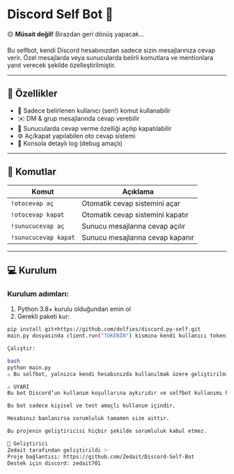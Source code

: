 # Discord Self Bot 🤖

🟡 **Müsait değil!** Birazdan geri dönüş yapacak...

Bu selfbot, kendi Discord hesabınızdan sadece sizin mesajlarınıza cevap verir. Özel mesajlarda veya sunucularda belirli komutlara ve mentionlara yanıt verecek şekilde özelleştirilmiştir.

---

## 🚀 Özellikler

- 👤 Sadece belirlenen kullanıcı (sen!) komut kullanabilir
- ✉️ DM & grup mesajlarında cevap verebilir
- 🛑 Sunucularda cevap verme özelliği açılıp kapatılabilir
- ⚙️ Aç/kapat yapılabilen oto cevap sistemi
- 📄 Konsola detaylı log (debug amaçlı)

---

## 🔧 Komutlar

| Komut                 | Açıklama                           |
|----------------------|------------------------------------|
| `!otocevap aç`        | Otomatik cevap sistemini açar      |
| `!otocevap kapat`     | Otomatik cevap sistemini kapatır   |
| `!sunucucevap aç`     | Sunucu mesajlarına cevap açılır    |
| `!sunucucevap kapat`  | Sunucu mesajlarına cevap kapanır   |

---

## 💻 Kurulum

### Kurulum adımları:

1. Python 3.8+ kurulu olduğundan emin ol
2. Gerekli paketi kur:

```bash
pip install git+https://github.com/dolfies/discord.py-self.git
main.py dosyasında client.run("TOKENİN") kısmına kendi kullanıcı tokenini gir

Çalıştır:

bash
python main.py
⚠️ Bu selfbot, yalnızca kendi hesabınızda kullanılmak üzere geliştirilmiştir.```

⚠️ UYARI
Bu bot Discord’un kullanım koşullarına aykırıdır ve selfbot kullanımı hesabınızın askıya alınmasına sebep olabilir.

Bu bot sadece kişisel ve test amaçlı kullanım içindir.

Hesabınız banlanırsa sorumluluk tamamen size aittir.

Bu projenin geliştiricisi hiçbir şekilde sorumluluk kabul etmez.

👤 Geliştirici
Zedait tarafından geliştirildi ✨
Proje bağlantısı: https://github.com/Zedait/Discord-Self-Bot
Destek için discord: zedait701
